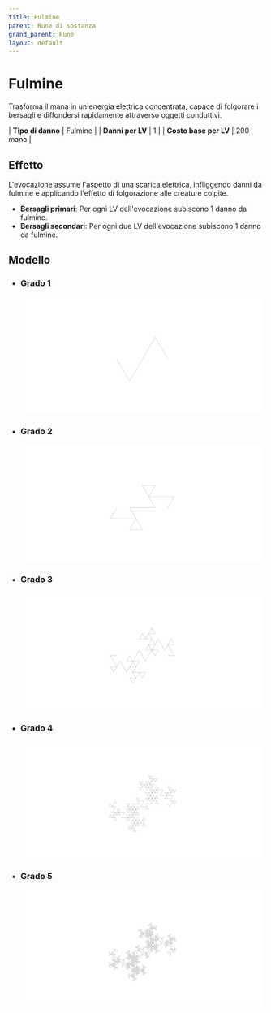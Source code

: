 ```yaml
---
title: Fulmine
parent: Rune di sostanza
grand_parent: Rune
layout: default
---
```


# **Fulmine**

Trasforma il mana in un'energia elettrica concentrata, capace di folgorare i bersagli e diffondersi rapidamente attraverso oggetti conduttivi.

| **Tipo di danno**      | Fulmine                                   |
| **Danni per LV**       | 1                                         |
| **Costo base per LV**  | 200 mana                                  |

## Effetto
L'evocazione assume l'aspetto di una scarica elettrica, infliggendo danni da fulmine e applicando l'effetto di folgorazione alle creature colpite.  
- **Bersagli primari**: Per ogni LV dell'evocazione subiscono 1 danno da fulmine.
- **Bersagli secondari**: Per ogni due LV dell'evocazione subiscono 1 danno da fulmine.

## Modello
- ### Grado 1<br>
  ![Grado 1](1.png "Grado 1")
- ### Grado 2<br>
  ![Grado 2](2.png "Grado 2")
- ### Grado 3<br>
  ![Grado 3](3.png "Grado 3")
- ### Grado 4<br>
  ![Grado 4](4.png "Grado 4")
- ### Grado 5<br>
  ![Grado 5](5.png "Grado 5")